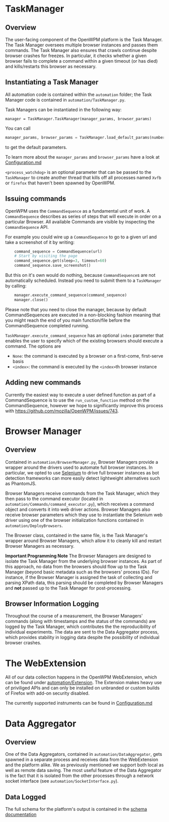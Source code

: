 # TaskManager

## Overview

The user-facing component of the OpenWPM platform is the Task Manager. The Task Manager oversees multiple browser instances and passes them commands. The Task Manager also ensures that crawls continue despite browser crashes for freezes. In particular, it checks whether a given browser fails to complete a command within a given timeout (or has died) and kills/restarts this browser as necessary.

## Instantiating a Task Manager

All automation code is contained within the `automation` folder; the Task Manager code is contained in `automation/TaskManager.py`.

Task Managers can be instantiated in the following way:

`manager = TaskManager.TaskManager(manager_params, browser_params)`

You can call
```python
manager_params, browser_params = TaskManager.load_default_params(number_of_browsers_to_spawn)
```
to get the default parameters.

To learn more about the `manager_params` and `browser_params` have a look at [Configuration.md](Configuration.md)

`<process_watchdog>` is an optional parameter that can be passed to the `TaskManager` to create another thread that kills off all processes named `Xvfb` or `firefox` that haven't been spawned by OpenWPM.

## Issuing commands

OpenWPM uses the `CommandSequence` as a fundamental unit of work.
A `CommandSequence` describes as series of steps that will execute in order on a particular Browser.
All available Commands are visible by inspecting the `CommandSequence` API.

For example you could wire up a `CommandSequence` to go to a given url and take a screenshot of it by writing:
```python
    command_sequence = CommandSequence(url)
    # Start by visiting the page
    command_sequence.get(sleep=3, timeout=60)
    command_sequence.save_screenshot()
```

But this on it's own would do nothing, because `CommandSequence`s are not automatically scheduled.
Instead you need to submit them to a `TaskManager` by calling:
```python
    manager.execute_command_sequence(command_sequence)
    manager.close()
```

Please note that you need to close the manager, because by default CommandSequences are executed in a non-blocking fashion meaning that you might reach the end of you main function/file before the CommandSequence completed running.

`TaskManager.execute_command_sequence` has an optional `index` parameter that enables the user to specify which of the existing browsers should execute a command. The options are

* `None`: the command is executed by a browser on a first-come, first-serve basis
* `<index>`: the command is executed by the `<index>`th browser instance

## Adding new commands

Currently the easiest way to execute a user defined function as part of a CommandSequence is to use the
`run_custom_function` method on the CommandSequence, however we hope to significantly improve this process
with https://github.com/mozilla/OpenWPM/issues/743.

# Browser Manager

## Overview

Contained in `automation/BrowserManager.py`, Browser Managers provide a wrapper around the drivers used to automate full browser instances. In particular, we opted to use [Selenium](http://docs.seleniumhq.org/) to drive full browser instances as bot detection frameworks can more easily detect lightweight alternatives such as PhantomJS. 

Browser Managers receive commands from the Task Manager, which they then pass to the command executor (located in `automation/Commands/command_executor.py`), which receives a command object and converts it into web driver actions. Browser Managers also receive browser parameters which they use to instantiate the Selenium web driver using one of the browser initialization functions contained in `automation/DeployBrowsers`.

The Browser class, contained in the same file, is the Task Manager's wrapper around Browser Managers, which allow it to cleanly kill and restart Browser Managers as necessary.

**Important Programming Note** The Browser Managers are designed to isolate the Task Manager from the underlying browser instances. As part of this approach, no data from the browsers should flow up to the Task Manager (beyond basic metadata such as the browsers' process IDs). For instance, if the Browser Manager is assigned the task of collecting and parsing XPath data, this parsing should be completed by Browser Managers and **not** passed up to the Task Manager for post-processing.

## Browser Information Logging

Throughout the course of a measurement, the Browser Managers' commands (along with timestamps and the status of the commands) are logged by the Task Manager, which contributes the the reproducibility of individual experiments. The data are sent to the Data Aggregator process, which provides stability in logging data despite the possibility of individual browser crashes.

# The WebExtension

All of our data collection happens in the OpenWPM WebExtension, which can be found under [automation/Extension](../automation/Extension).
The Extension makes heavy use of priviliged APIs and can only be installed on unbranded or custom builds of Firefox with add-on security disabled.

The currently supported instruments can be found in [Configuration.md](Configuration.md#Instruments)


# Data Aggregator

## Overview

One of the Data Aggregators, contained in `automation/DataAggregator`, gets spawned in a separate process and receives data from the WebExtension and the platform alike. We as previously mentioned we support both local as well as remote data saving.
The most useful feature of the Data Aggregator is the fact that it is isolated from the other processes through a network socket interface (see `automation/SocketInterface.py`).

## Data Logged

The full schema for the platform's output is contained in the [schema documentation](Schema-Documentation.md)